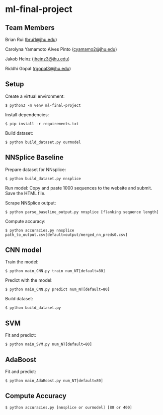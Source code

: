 # ml-final-project

## Team Members

Brian Rui (brui1@jhu.edu)

Carolyna Yamamoto Alves Pinto (cyamamo2@jhu.edu)

Jakob Heinz (jheinz3@jhu.edu)

Riddhi Gopal (rgopal3@jhu.edu)

## Setup

Create a virtual environment:

```shell
$ python3 -m venv ml-final-project
```

Install dependencies:

```shell
$ pip install -r requirements.txt
```

Build dataset:

```shell
$ python build_dataset.py ourmodel
```

## NNSplice Baseline

Prepare dataset for NNsplice:

```shell
$ python build_dataset.py nnsplice
```

Run model: Copy and paste 1000 sequences to the website and submit. Save the HTML file.

Scrape NNSplice output:
```shell
$ python parse_baseline_output.py nnsplice [flanking sequence length]
```

Compute accuracy:
```shell
$ python accuracies.py nnsplice path_to_output.csv[default=output/merged_nn_preds0.csv]
```

## CNN model

Train the model:

```shell
$ python main_CNN.py train num_NT[default=80]
```

Predict with the model:

```shell
$ python main_CNN.py predict num_NT[default=80]
```

Build dataset:
```shell
$ python build_dataset.py
```

## SVM

Fit and predict:

```shell
$ python main_SVM.py num_NT[default=80]
```

## AdaBoost


Fit and predict:

```shell
$ python main_AdaBoost.py num_NT[default=80]
```

## Compute Accuracy

```shell
$ python accuracies.py [nnsplice or ourmodel] [80 or 400]
```
